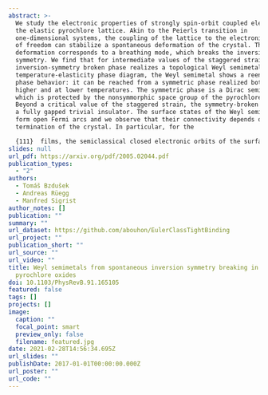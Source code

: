 ```yaml
---
abstract: >-
  We study the electronic properties of strongly spin-orbit coupled electrons on
  the elastic pyrochlore lattice. Akin to the Peierls transition in
  one-dimensional systems, the coupling of the lattice to the electronic degrees
  of freedom can stabilize a spontaneous deformation of the crystal. This
  deformation corresponds to a breathing mode, which breaks the inversion
  symmetry. We find that for intermediate values of the staggered strain, the
  inversion-symmetry broken phase realizes a topological Weyl semimetal. In the
  temperature-elasticity phase diagram, the Weyl semimetal shows a reentrant
  phase behavior: it can be reached from a symmetric phase realized both at
  higher and at lower temperatures. The symmetric phase is a Dirac semimetal,
  which is protected by the nonsymmorphic space group of the pyrochlore lattice.
  Beyond a critical value of the staggered strain, the symmetry-broken phase is
  a fully gapped trivial insulator. The surface states of the Weyl semimetal
  form open Fermi arcs and we observe that their connectivity depends on the
  termination of the crystal. In particular, for the 

  {111}  films, the semiclassical closed electronic orbits of the surface states in a magnetic field cross the bulk either twice, four, six, or twelve times. We demonstrate how one can tune the number of bulk crossings through a Lifshitz-like transition of the Fermi arcs, which we call Weyl-Lifshitz transition, by applying a surface potential. Our results offer a route to a topological Weyl semimetal in nonmagnetic materials and might be relevant for pyrochlore oxides with heavy transition-metal ions such as alloys of iridates.
slides: null
url_pdf: https://arxiv.org/pdf/2005.02044.pdf
publication_types:
  - "2"
authors:
  - Tomáš Bzdušek
  - Andreas Rüegg
  - Manfred Sigrist
author_notes: []
publication: ""
summary: ""
url_dataset: https://github.com/abouhon/EulerClassTightBinding
url_project: ""
publication_short: ""
url_source: ""
url_video: ""
title: Weyl semimetals from spontaneous inversion symmetry breaking in
  pyrochlore oxides
doi: 10.1103/PhysRevB.91.165105
featured: false
tags: []
projects: []
image:
  caption: ""
  focal_point: smart
  preview_only: false
  filename: featured.jpg
date: 2021-02-28T14:56:34.695Z
url_slides: ""
publishDate: 2017-01-01T00:00:00.000Z
url_poster: ""
url_code: ""
---
```

